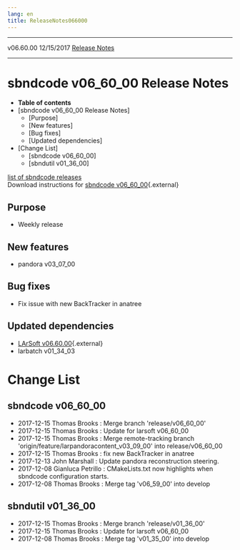 ```yaml
---
lang: en
title: ReleaseNotes066000
---
```


  ----------- ------------ -- -- ------------------------------------------------------
  v06.60.00   12/15/2017         [Release Notes](ReleaseNotes066000.html)
  ----------- ------------ -- -- ------------------------------------------------------



sbndcode v06\_60\_00 Release Notes
======================================================================================

-   **Table of contents**
-   [sbndcode v06\_60\_00 Release
    Notes]
    -   [Purpose]
    -   [New features]
    -   [Bug fixes]
    -   [Updated dependencies]
-   [Change List]
    -   [sbndcode v06\_60\_00]
    -   [sbndutil v01\_36\_00]

[list of sbndcode
releases](List_of_SBND_code_releases.html)\
Download instructions for [sbndcode
v06\_60\_00](http://scisoft.fnal.gov/scisoft/bundles/sbnd/v06_60_00/sbndcode-v06_60_00.html){.external}



Purpose
----------------------------------

-   Weekly release



New features
--------------------------------------------

-   pandora v03\_07\_00



Bug fixes
--------------------------------------

-   Fix issue with new BackTracker in anatree



Updated dependencies
------------------------------------------------------------

-   [LArSoft
    v06.60.00](https://cdcvs.fnal.gov/redmine/projects/larsoft/wiki/ReleaseNotes066000){.external}
-   larbatch v01\_34\_03



Change List
==========================================



sbndcode v06\_60\_00
----------------------------------------------------------

-   2017-12-15 Thomas Brooks : Merge branch \'release/v06\_60\_00\'
-   2017-12-15 Thomas Brooks : Update for larsoft v06\_60\_00
-   2017-12-15 Thomas Brooks : Merge remote-tracking branch
    \'origin/feature/larpandoracontent\_v03\_09\_00\' into
    release/v06\_60\_00
-   2017-12-15 Thomas Brooks : fix new BackTracker in anatree
-   2017-12-13 John Marshall : Update pandora reconstruction steering.
-   2017-12-08 Gianluca Petrillo : CMakeLists.txt now highlights when
    sbndcode configuration starts.
-   2017-12-08 Thomas Brooks : Merge tag \'v06\_59\_00\' into develop



sbndutil v01\_36\_00
----------------------------------------------------------

-   2017-12-15 Thomas Brooks : Merge branch \'release/v01\_36\_00\'
-   2017-12-15 Thomas Brooks : Update for larsoft v06\_60\_00
-   2017-12-08 Thomas Brooks : Merge tag \'v01\_35\_00\' into develop
